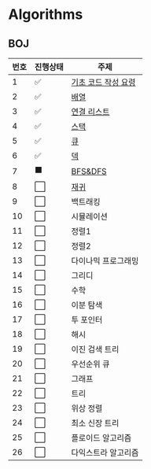 # Algorithms

## BOJ

| 번호 | 진행상태             | 주제                                                                                                                                                             |
| ---- | -------------------- | ---------------------------------------------------------------------------------------------------------------------------------------------------------------- |
| 1    | :white_check_mark:   | [기초 코드 작성 요령](https://github.com/h2222y/Algorithms/tree/main/baekjoon/%EA%B8%B0%EC%B4%88%20%EC%BD%94%EB%93%9C%20%EC%9E%91%EC%84%B1%20%EC%9A%94%EB%A0%B9) |
| 2    | :white_check_mark:   | [배열](https://github.com/h2222y/Algorithms/tree/main/baekjoon/%EB%B0%B0%EC%97%B4)                                                                               |
| 3    | :white_check_mark:   | [연결 리스트](https://github.com/h2222y/Algorithms/tree/main/baekjoon/%EC%97%B0%EA%B2%B0%20%EB%A6%AC%EC%8A%A4%ED%8A%B8)                                          |
| 4    | :white_check_mark:   | [스택](https://github.com/h2222y/Algorithms/tree/main/baekjoon/%EC%8A%A4%ED%83%9D)                                                                               |
| 5    | :white_check_mark:   | [큐](https://github.com/h2222y/Algorithms/tree/main/baekjoon/%ED%81%90)                                                                                          |
| 6    | :white_check_mark:   | [덱](https://github.com/h2222y/Algorithms/tree/main/baekjoon/%EB%8D%B1)                                                                                          |
| 7    | :black_large_square: | [BFS&DFS](https://github.com/h2222y/Algorithms/tree/main/baekjoon/BFS%26DFS)                                                                                     |
| 8    | :white_large_square: | [재귀](https://github.com/h2222y/Algorithms/tree/main/baekjoon/%EC%9E%AC%EA%B7%80)                                                                               |
| 9    | :white_large_square: | 백트래킹                                                                                                                                                         |
| 10   | :white_large_square: | 시뮬레이션                                                                                                                                                       |
| 11   | :white_large_square: | 정렬1                                                                                                                                                            |
| 12   | :white_large_square: | 정렬2                                                                                                                                                            |
| 13   | :white_large_square: | 다이나믹 프로그래밍                                                                                                                                              |
| 14   | :white_large_square: | 그리디                                                                                                                                                           |
| 15   | :white_large_square: | 수학                                                                                                                                                             |
| 16   | :white_large_square: | 이분 탐색                                                                                                                                                        |
| 17   | :white_large_square: | 투 포인터                                                                                                                                                        |
| 18   | :white_large_square: | 해시                                                                                                                                                             |
| 19   | :white_large_square: | 이진 검색 트리                                                                                                                                                   |
| 20   | :white_large_square: | 우선순위 큐                                                                                                                                                      |
| 21   | :white_large_square: | 그래프                                                                                                                                                           |
| 22   | :white_large_square: | 트리                                                                                                                                                             |
| 23   | :white_large_square: | 위상 정렬                                                                                                                                                        |
| 24   | :white_large_square: | 최소 신장 트리                                                                                                                                                   |
| 25   | :white_large_square: | 플로이드 알고리즘                                                                                                                                                |
| 26   | :white_large_square: | 다익스트라 알고리즘                                                                                                                                              |
